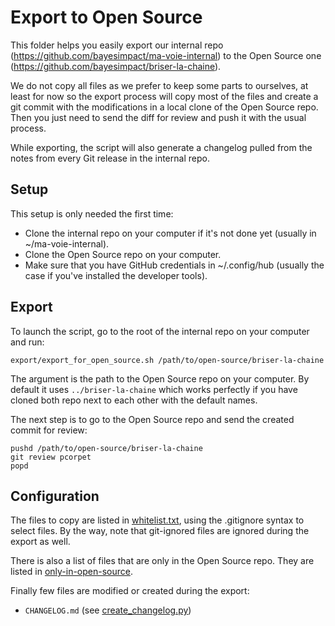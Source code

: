 # Export to Open Source

This folder helps you easily export our internal repo
(https://github.com/bayesimpact/ma-voie-internal) to the Open Source one
(https://github.com/bayesimpact/briser-la-chaine).

We do not copy all files as we prefer to keep some parts to ourselves, at least
for now so the export process will copy most of the files and create a git
commit with the modifications in a local clone of the Open Source repo. Then
you just need to send the diff for review and push it with the usual process.

While exporting, the script will also generate a changelog pulled from the
notes from every Git release in the internal repo.

## Setup

This setup is only needed the first time:

* Clone the internal repo on your computer if it's not done yet (usually in ~/ma-voie-internal).
* Clone the Open Source repo on your computer.
* Make sure that you have GitHub credentials in ~/.config/hub (usually the case if you've installed the developer tools).

## Export

To launch the script, go to the root of the internal repo on your computer and run:

```
export/export_for_open_source.sh /path/to/open-source/briser-la-chaine
```

The argument is the path to the Open Source repo on your computer. By default
it uses `../briser-la-chaine` which works perfectly if you have cloned both repo next
to each other with the default names.

The next step is to go to the Open Source repo and send the created commit for review:

```
pushd /path/to/open-source/briser-la-chaine
git review pcorpet
popd
```

## Configuration

The files to copy are listed in [whitelist.txt](whitelist.txt), using the
.gitignore syntax to select files. By the way, note that git-ignored files are
ignored during the export as well.

There is also a list of files that are only in the Open Source repo. They are
listed in [only-in-open-source](only-in-open-source).

Finally few files are modified or created during the export:
* `CHANGELOG.md` (see [create_changelog.py](create_changelog.py))
